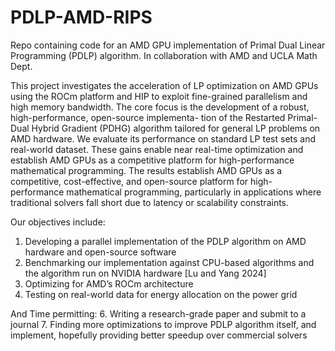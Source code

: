 # PDLP-AMD-RIPS
Repo containing code for an AMD GPU implementation of Primal Dual Linear Programming (PDLP) algorithm. In collaboration with AMD and UCLA Math Dept.

This project investigates the acceleration of LP optimization on AMD GPUs using the ROCm platform and HIP to exploit fine-grained parallelism and high memory bandwidth. The core focus is the development of a robust, high-performance, open-source implementa-
tion of the Restarted Primal-Dual Hybrid Gradient (PDHG) algorithm tailored for general LP problems on AMD hardware. We evaluate its performance on standard LP test sets and real-world dataset. These gains enable near real-time optimization and establish AMD
GPUs as a competitive platform for high-performance mathematical programming. The results establish AMD GPUs as a competitive, cost-effective, and open-source platform for high-performance mathematical programming, particularly in applications where traditional solvers fall short due to latency or scalability constraints.

Our objectives include: 
1. Developing a parallel implementation of the PDLP algorithm on AMD hardware and open-source software
2. Benchmarking our implementation against CPU-based algorithms and the algorithm run
on NVIDIA hardware [Lu and Yang 2024]
3. Optimizing for AMD’s ROCm architecture
4. Testing on real-world data for energy allocation on the power grid

And Time permitting:
6. Writing a research-grade paper and submit to a journal
7. Finding more optimizations to improve PDLP algorithm itself, and implement,
hopefully providing better speedup over commercial solvers
